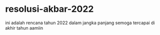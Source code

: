 # resolusi-akbar-2022
ini adalah rencana tahun 2022 dalam jangka panjang semoga tercapai di akhir tahun aamiin
